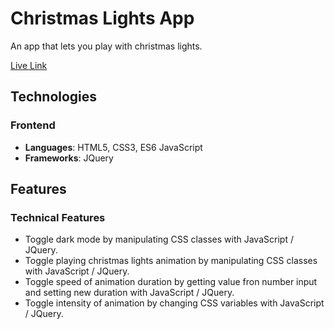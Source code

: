 # Christmas Lights App
An app that lets you play with christmas lights.

[Live Link](https://christmas-lights-app.netlify.app/)

## Technologies

### Frontend
* **Languages**: HTML5, CSS3, ES6 JavaScript
* **Frameworks**: JQuery

## Features

### Technical Features

* Toggle dark mode by manipulating CSS classes with JavaScript / JQuery.
* Toggle playing christmas lights animation by manipulating CSS classes with JavaScript / JQuery.
* Toggle speed of animation duration by getting value fron number input and setting new duration with JavaScript / JQuery.
* Toggle intensity of animation by changing CSS variables with JavaScript / JQuery.
